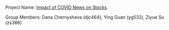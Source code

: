 Project Name: [Impact of COVID News on Stocks](https://github.com/dchernysheva/ORIE-4741/). 

Group Members: Dana Chernysheva (djc464), Ying Guan (yg532), Ziyue Su (zs366)
